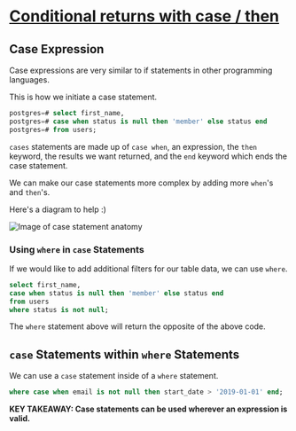 # [Conditional returns with case / then](https://egghead.io/lessons/postgresql-conditional-returns-with-case-then)

## Case Expression

Case expressions are very similar to if statements in other programming languages.

<TimeStamp start="0:11" end="0:20">

This is how we initiate a case statement.

```sql
postgres=# select first_name,
postgres=# case when status is null then 'member' else status end
postgres=# from users;
```

<TimeStamp start="0:33" end="0:53">

`cases` statements are made up of `case when`, an expression, the `then` keyword, the results we want returned, and the `end` keyword which ends the case statement.

We can make our case statements more complex by adding more `when`'s and `then`'s.

</TimeStamp>

Here's a diagram to help :)

![Image of case statement anatomy](https://res.cloudinary.com/dg3gyk0gu/image/upload/v1589829472/transcript-images/case-statement-anatomy.jpg)

### Using `where` in `case` Statements

<TimeStamp start="0:59" end="1:10">

If we would like to add additional filters for our table data, we can use `where`.

```sql
select first_name,
case when status is null then 'member' else status end
from users
where status is not null;
```

</TimeStamp>

The `where` statement above will return the opposite of the above code.

## `case` Statements within `where` Statements

<TimeStamp start="1:15" end="1:29">

We can use a `case` statement inside of a `where` statement.

```sql
where case when email is not null then start_date > '2019-01-01' end;
```

</TimeStamp>

**KEY TAKEAWAY: Case statements can be used wherever an expression is valid.**
